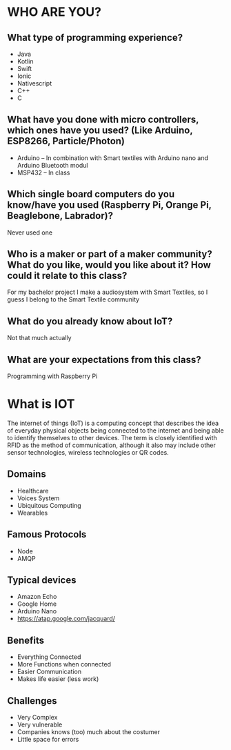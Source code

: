 # WHO ARE YOU?
## What type of programming experience?
+ Java
+ Kotlin
+ Swift
+ Ionic
+ Nativescript
+ C++
+ C

## What have you done with micro controllers, which ones have you used? (Like Arduino, ESP8266, Particle/Photon)
+ Arduino – In combination with Smart textiles with Arduino nano and Arduino Bluetooth modul
+ MSP432 – In class
## Which single board computers do you know/have you used (Raspberry Pi, Orange Pi, Beaglebone, Labrador)?
Never used one
## Who is a maker or part of a maker community? What do you like, would you like about it? How could it relate to this class?
For my bachelor project I make a audiosystem with Smart Textiles, so I guess I belong to the Smart Textile community
## What do you already know about IoT? 
Not that much actually
## What are your expectations from this class?
Programming with Raspberry Pi
 
# What is IOT
The internet of things (IoT) is a computing concept that describes the idea of everyday physical objects being connected to the internet and being able to identify themselves to other devices. The term is closely identified with RFID as the method of communication, although it also may include other sensor technologies, wireless technologies or QR codes.
## Domains
+ Healthcare 
+ Voices System
+ Ubiquitous Computing
+ Wearables
## Famous Protocols
+ Node
+ AMQP
## Typical devices
+ Amazon Echo
+ Google Home
+ Arduino Nano
+ https://atap.google.com/jacquard/
## Benefits
+ Everything Connected
+ More Functions when connected
+ Easier Communication
+ Makes life easier (less work)
## Challenges
+ Very Complex
+ Very vulnerable
+ Companies knows (too) much about the costumer
+ Little space for errors 
